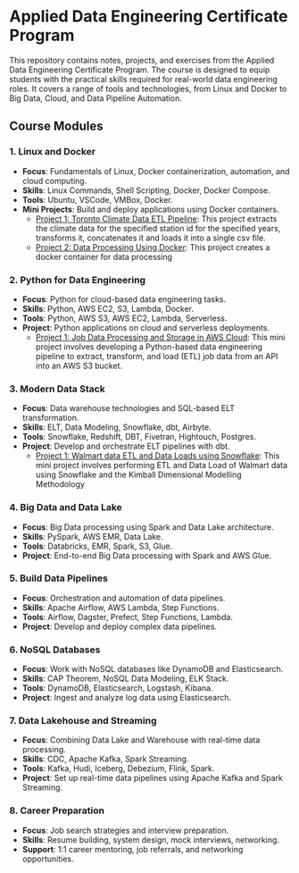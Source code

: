 # Applied Data Engineering Certificate Program

This repository contains notes, projects, and exercises from the Applied Data Engineering Certificate Program. The course is designed to equip students with the practical skills required for real-world data engineering roles. It covers a range of tools and technologies, from Linux and Docker to Big Data, Cloud, and Data Pipeline Automation.

## Course Modules

### 1. Linux and Docker
- **Focus**: Fundamentals of Linux, Docker containerization, automation, and cloud computing.
- **Skills**: Linux Commands, Shell Scripting, Docker, Docker Compose.
- **Tools**: Ubuntu, VSCode, VMBox, Docker.
- **Mini Projects**: Build and deploy applications using Docker containers.
    - [Project 1: Toronto Climate Data ETL Pipeline](https://github.com/sanyassyed/DataEngineering_Toronto_Climate_Data_ETL_Pipeline): This project extracts the climate data for the specified station id for the specified years, transforms it, concatenates it and loads it into a single csv file.
    - [Project 2: Data Processing Using Docker](https://github.com/sanyassyed/DataEngineering_Data_Processing_Using_Docker): This project creates a docker container for data processing

### 2. Python for Data Engineering
- **Focus**: Python for cloud-based data engineering tasks.
- **Skills**: Python, AWS EC2, S3, Lambda, Docker.
- **Tools**: Python, AWS S3, AWS EC2, Lambda, Serverless.
- **Project**: Python applications on cloud and serverless deployments.
    - [Project 1: Job Data Processing and Storage in AWS Cloud](https://github.com/sanyassyed/DataEngineering_Jobs_Data_ETL_Pipeline/tree/main): This mini project involves developing a Python-based data engineering pipeline to extract, transform, and load (ETL) job data from an API into an AWS S3 bucket.

### 3. Modern Data Stack
- **Focus**: Data warehouse technologies and SQL-based ELT transformation.
- **Skills**: ELT, Data Modeling, Snowflake, dbt, Airbyte.
- **Tools**: Snowflake, Redshift, DBT, Fivetran, Hightouch, Postgres.
- **Project**: Develop and orchestrate ELT pipelines with dbt.
    - [Project 1:  Walmart data ETL and Data Loads using Snowflake](./analytical/week6/MiniProjectWalmartDimensionalModelling/): This mini project involves performing ETL and Data Load of Walmart data using Snowflake and the Kimball Dimensional Modelling Methodology

### 4. Big Data and Data Lake
- **Focus**: Big Data processing using Spark and Data Lake architecture.
- **Skills**: PySpark, AWS EMR, Data Lake.
- **Tools**: Databricks, EMR, Spark, S3, Glue.
- **Project**: End-to-end Big Data processing with Spark and AWS Glue.

### 5. Build Data Pipelines
- **Focus**: Orchestration and automation of data pipelines.
- **Skills**: Apache Airflow, AWS Lambda, Step Functions.
- **Tools**: Airflow, Dagster, Prefect, Step Functions, Lambda.
- **Project**: Develop and deploy complex data pipelines.

### 6. NoSQL Databases
- **Focus**: Work with NoSQL databases like DynamoDB and Elasticsearch.
- **Skills**: CAP Theorem, NoSQL Data Modeling, ELK Stack.
- **Tools**: DynamoDB, Elasticsearch, Logstash, Kibana.
- **Project**: Ingest and analyze log data using Elasticsearch.
    

### 7. Data Lakehouse and Streaming
- **Focus**: Combining Data Lake and Warehouse with real-time data processing.
- **Skills**: CDC, Apache Kafka, Spark Streaming.
- **Tools**: Kafka, Hudi, Iceberg, Debezium, Flink, Spark.
- **Project**: Set up real-time data pipelines using Apache Kafka and Spark Streaming.

### 8. Career Preparation
- **Focus**: Job search strategies and interview preparation.
- **Skills**: Resume building, system design, mock interviews, networking.
- **Support**: 1:1 career mentoring, job referrals, and networking opportunities.
